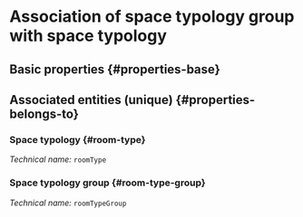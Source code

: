 # Association of space typology group with space typology
<!--- THIS FILE IS GENERATED PLEASE DO NOT EDIT IT DIRECTLY --->



## Basic properties {#properties-base}



## Associated entities (unique) {#properties-belongs-to}

### Space typology {#room-type}



*Technical name:* ```roomType```

### Space typology group {#room-type-group}



*Technical name:* ```roomTypeGroup```





